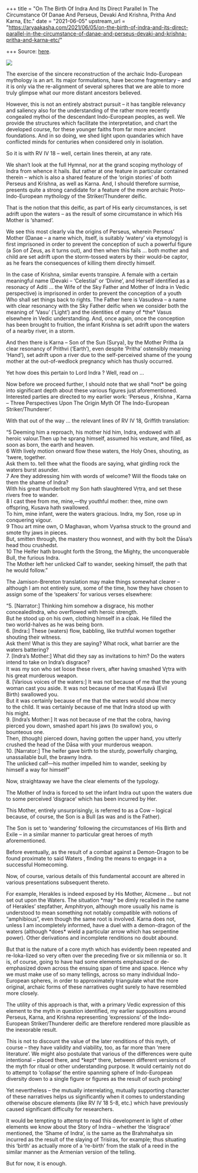 +++
title = "On The Birth Of Indra And Its Direct Parallel In The Circumstance Of Danae And Perseus, Devaki And Krishna, Pritha And Karna, Etc."
date = "2021-06-05"
upstream_url = "https://aryaakasha.com/2021/06/05/on-the-birth-of-indra-and-its-direct-parallel-in-the-circumstance-of-danae-and-perseus-devaki-and-krishna-pritha-and-karna-etc/"

+++
Source: [here](https://aryaakasha.com/2021/06/05/on-the-birth-of-indra-and-its-direct-parallel-in-the-circumstance-of-danae-and-perseus-devaki-and-krishna-pritha-and-karna-etc/).

![](https://aryaakasha.files.wordpress.com/2021/06/671952-d81809df8cf8d5a5396b8344e797be54.jpg?w=432)

The exercise of the sincere reconstruction of the archaic Indo-European
mythology is an art. Its major formulations, have become fragmentary –
and it is only via the re-alignment of several spheres that we are able
to more truly glimpse what our more distant ancestors believed.

However, this is not an entirely abstract pursuit – it has tangible
relevancy and saliency also for the understanding of the rather more
recently congealed mythoi of the descendant Indo-European peoples, as
well. We provide the structures which facilitate the interpretation, and
chart the developed course, for these younger faiths from far more
ancient foundations. And in so doing, we shed light upon quandaries
which have conflicted minds for centuries when considered only in
isolation.

So it is with RV IV 18 – well, certain lines therein, at any rate.

We shan’t look at the full Hymnal, nor at the grand scoping mythology of
Indra from whence it hails. But rather at one feature in particular
contained therein – which is also a shared feature of the ‘origin
stories’ of both Perseus and Krishna, as well as Karna. And, I should
therefore surmise, presents quite a strong candidate for a feature of
the more archaic Proto-Indo-European mythology of the Striker/Thunderer
deific.

That is the notion that this deific, as part of His early circumstances,
is set adrift upon the waters – as the result of some circumstance in
which His Mother is ‘shamed’.

We see this most clearly via the origins of Perseus, wherein Perseus’
Mother (Danae – a name which, itself, is suitably ‘watery’ via
etymology) is first imprisoned in order to prevent the conception of
such a powerful figure (a Son of Zeus, as it turns out), and then when
this fails … both mother and child are set adrift upon the storm-tossed
waters by their would-be captor, as he fears the consequences of killing
them directly himself.

In the case of Krishna, similar events transpire. A female with a
certain meaningful name (Devaki – ‘Celestial’ or ‘Divine’, and Herself
identified as a resonacy of Aditi … the Wife of the Sky Father and
Mother of Indra in Vedic perspective) is imprisoned in order to prevent
the conception of a youth Who shall set things back to rights. The
Father here is Vasudeva – a name with clear resonancy with the Sky
Father deific when we consider both the meaning of ‘Vasu’ (‘Light’) and
the identities of many of \*the\* Vasus elsewhere in Vedic
understanding. And, once again, once the conception has been brought to
fruition, the infant Krishna is set adrift upon the waters of a nearby
river, in a storm.

And then there is Karna – Son of the Sun (Surya), by the Mother Pritha
(a clear resonancy of Prithvi (‘Earth’), even despite ‘Pritha’
ostensibly meaning ‘Hand’), set adrift upon a river due to the
self-perceived shame of the young mother at the out-of-wedlock pregnancy
which has thusly occurred.

Yet how does this pertain to Lord Indra ? Well, read on …

Now before we proceed further, I should note that we shall \*not\* be
going into significant depth about these various figures just
aforementioned. Interested parties are directed to my earlier work:
‘Perseus , Krishna , Karna – Three Perspectives Upon The Origin Myth Of
The Indo-European Striker/Thunderer’.

With that out of the way … the relevant lines of RV IV 18, Griffith
translation:

“5 Deeming him a reproach, his mother hid him, Indra, endowed with all
heroic valour.Then up he sprang himself, assumed his vesture, and
filled, as soon as born, the earth and heaven.  
6 With lively motion onward flow these waters, the Holy Ones, shouting,
as ’twere, together.  
Ask them to. tell thee what the floods are saying, what girdling rock
the waters burst asunder.  
7 Are they addressing him with words of welcome? Will the floods take on
them the shame of Indra?  
With his great thunderbolt my Son hath slaughtered Vṛtra, and set these
rivers free to wander.  
8 I cast thee from me, mine,—thy youthful mother: thee, mine own
offspring, Kusava hath swallowed.  
To him, mine infant, were the waters gracious. Indra, my Son, rose up in
conquering vigour.  
9 Thou art mine own, O Maghavan, whom Vyaṁsa struck to the ground and
smote thy jaws in pieces.  
But, smitten through, the mastery thou wonnest, and with thy bolt the
Dāsa’s head thou crushedst.  
10 The Heifer hath brought forth the Strong, the Mighty, the
unconquerable Bull, the furious Indra.  
The Mother left her unlicked Calf to wander, seeking himself, the path
that he would follow.”

The Jamison-Brereton translation may make things somewhat clearer –
although I am not entirely sure, some of the time, how they have chosen
to assign some of the ‘speakers’ for various verses elsewhere:

“5. \[Narrator:\] Thinking him somehow a disgrace, his mother
concealedIndra, who overflowed with heroic strength.  
But he stood up on his own, clothing himself in a cloak. He filled the  
two world-halves as he was being born.  
6. \[Indra:\] These (waters) flow, babbling, like truthful women
together  
shouting their witness.  
Ask them! What is this they are saying? What rock, what barrier are
the  
waters battering?  
7. \[Indra’s Mother:\] What did they say as invitations to him? Do the
waters  
intend to take on Indra’s disgrace?  
It was my son who set loose these rivers, after having smashed Vr̥tra
with  
his great murderous weapon.  
8. \[Various voices of the waters:\] It was not because of me that the
young  
woman cast you aside. It was not because of me that Kuṣavā (Evil  
Birth) swallowed you.  
But it was certainly because of me that the waters would show mercy  
to the child. It was certainly because of me that Indra stood up with  
his might.  
9. \[Indra’s Mother:\] It was not because of me that the cobra, having  
pierced you down, smashed apart his jaws (to swallow) you, o  
bounteous one.  
Then, (though) pierced down, having gotten the upper hand, you utterly  
crushed the head of the Dāsa with your murderous weapon.  
10. \[Narrator:\] The heifer gave birth to the sturdy, powerfully
charging,  
unassailable bull, the brawny Indra.  
The unlicked calf—his mother impelled him to wander, seeking by  
himself a way for himself”

Now, straightaway we have the clear elements of the typology.

The Mother of Indra is forced to set the infant Indra out upon the
waters due to some perceived ‘disgrace’ which has been incurred by Her.

This Mother, entirely unsurprisingly, is referred to as a Cow – logical
because, of course, the Son is a Bull (as was and is the Father).

The Son is set to ‘wandering’ following the circumstances of His Birth
and Exile – in a similar manner to particular great heroes of myth
aforementioned.

Before eventually, as the result of a combat against a Demon-Dragon to
be found proximate to said Waters , finding the means to engage in a
successful Homecoming.

Now, of course, various details of this fundamental account are altered
in various presentations subsequent thereto.

For example, Herakles is indeed exposed by His Mother, Alcmene … but not
set out upon the Waters. The situation \*may\* be dimly recalled in the
name of Herakles’ stepfather, Amphitryon, although more usually his name
is understood to mean something not notably compatible with notions of
“amphibious”, even though the same root is involved. Karna does not,
unless I am incompletely informed, have a duel with a demon-dragon of
the waters (although \*does\* wield a particular arrow which has
serpentine power). Other derivations and incomplete renditions no doubt
abound.

But that is the nature of a core myth which has evidently been repeated
and re-loka-lized so very often over the preceding five or six millennia
or so. It is, of course, going to have had some elements emphasized or
de-emphasized down across the ensuing span of time and space. Hence why
we must make use of so many tellings, across so many individual
Indo-European spheres, in order to approximately triangulate what the
more original, archaic forms of these narratives ought surely to have
resembled more closely.

The utility of this approach is that, with a primary Vedic expression of
this element to the myth in question identified, my earlier suppositions
around Perseus, Karna, and Krishna representing ‘expressions’ of the
Indo-European Striker/Thunderer deific are therefore rendered more
plausible as the inexorable result.

This is not to discount the value of the later renditions of this myth,
of course – they have validity and viability, too, as far more than
‘mere literature’. We might also postulate that various of the
differences were quite intentional – placed there, and \*kept\* there,
between different versions of the myth for ritual or other understanding
purpose. It would certainly not do to attempt to ‘collapse’ the entire
spanning sphere of Indo-European diversity down to a single figure or
figures as the result of such probing!

Yet nevertheless – the mutually interrelating, mutually supporting
character of these narratives helps us significantly when it comes to
understanding otherwise obscure elements (like RV IV 18 5-8, etc.) which
have previously caused significant difficulty for researchers.

It would be tempting to attempt to read this development in light of
other elements we know about the Story of Indra – whether the ‘disgrace’
mentioned, the ‘Shame of Indra’, is the same as the Brahmahatya sin
incurred as the result of the slaying of Trisiras, for example; thus
situating this ‘birth’ as actually more of a ‘re-birth’ from the stalk
of a reed in the similar manner as the Armenian version of the telling.

But for now, it is enough.

